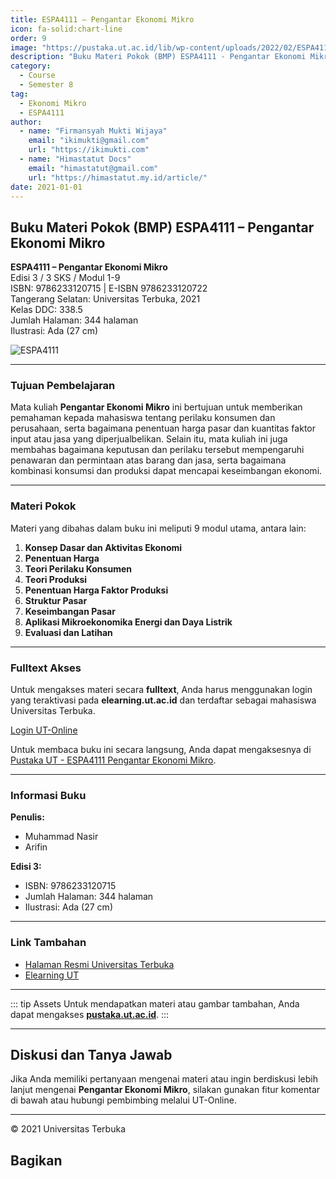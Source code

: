 ```yaml
--- 
title: ESPA4111 – Pengantar Ekonomi Mikro
icon: fa-solid:chart-line
order: 9
image: "https://pustaka.ut.ac.id/lib/wp-content/uploads/2022/02/ESPA411103.jpg"
description: "Buku Materi Pokok (BMP) ESPA4111 - Pengantar Ekonomi Mikro"
category:
  - Course
  - Semester 8
tag:
  - Ekonomi Mikro
  - ESPA4111
author:
  - name: "Firmansyah Mukti Wijaya"
    email: "ikimukti@gmail.com"
    url: "https://ikimukti.com"
  - name: "Himastatut Docs"
    email: "himastatut@gmail.com"
    url: "https://himastatut.my.id/article/"
date: 2021-01-01
--- 
```


## Buku Materi Pokok (BMP) ESPA4111 – Pengantar Ekonomi Mikro

**ESPA4111 – Pengantar Ekonomi Mikro**  
Edisi 3 / 3 SKS / Modul 1-9  
ISBN: 9786233120715 | E-ISBN 9786233120722  
Tangerang Selatan: Universitas Terbuka, 2021  
Kelas DDC: 338.5  
Jumlah Halaman: 344 halaman  
Ilustrasi: Ada (27 cm)

![ESPA4111](https://pustaka.ut.ac.id/lib/wp-content/uploads/2022/02/ESPA411103-1429x2000.jpg)

--- 

### Tujuan Pembelajaran

Mata kuliah **Pengantar Ekonomi Mikro** ini bertujuan untuk memberikan pemahaman kepada mahasiswa tentang perilaku konsumen dan perusahaan, serta bagaimana penentuan harga pasar dan kuantitas faktor input atau jasa yang diperjualbelikan. Selain itu, mata kuliah ini juga membahas bagaimana keputusan dan perilaku tersebut mempengaruhi penawaran dan permintaan atas barang dan jasa, serta bagaimana kombinasi konsumsi dan produksi dapat mencapai keseimbangan ekonomi.

--- 

### Materi Pokok

Materi yang dibahas dalam buku ini meliputi 9 modul utama, antara lain:

1. **Konsep Dasar dan Aktivitas Ekonomi**
2. **Penentuan Harga**
3. **Teori Perilaku Konsumen**
4. **Teori Produksi**
5. **Penentuan Harga Faktor Produksi**
6. **Struktur Pasar**
7. **Keseimbangan Pasar**
8. **Aplikasi Mikroekonomika Energi dan Daya Listrik**
9. **Evaluasi dan Latihan**  

--- 

### Fulltext Akses

Untuk mengakses materi secara **fulltext**, Anda harus menggunakan login yang teraktivasi pada **elearning.ut.ac.id** dan terdaftar sebagai mahasiswa Universitas Terbuka.

[Login UT-Online](http://elearning.ut.ac.id)

Untuk membaca buku ini secara langsung, Anda dapat mengaksesnya di [Pustaka UT - ESPA4111 Pengantar Ekonomi Mikro](https://pustaka.ut.ac.id/lib/espa4111-pengantar-ekonomi-mikro-edisi-3/).

--- 

### Informasi Buku

**Penulis:**  
- Muhammad Nasir  
- Arifin

**Edisi 3:**
- ISBN: 9786233120715
- Jumlah Halaman: 344 halaman
- Ilustrasi: Ada (27 cm)

--- 

### Link Tambahan

- [Halaman Resmi Universitas Terbuka](https://www.ut.ac.id)
- [Elearning UT](http://elearning.ut.ac.id)

--- 

::: tip Assets
Untuk mendapatkan materi atau gambar tambahan, Anda dapat mengakses **[pustaka.ut.ac.id](https://pustaka.ut.ac.id)**.
:::

--- 

## Diskusi dan Tanya Jawab

Jika Anda memiliki pertanyaan mengenai materi atau ingin berdiskusi lebih lanjut mengenai **Pengantar Ekonomi Mikro**, silakan gunakan fitur komentar di bawah atau hubungi pembimbing melalui UT-Online.

--- 

<footer>
  <p>© 2021 Universitas Terbuka</p>
</footer>


## Bagikan
<Share colorful />
<GitContributors />
<GitChangelog />